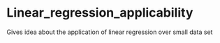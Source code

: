# Linear_regression_applicability
Gives idea about the application of linear regression over small data set
